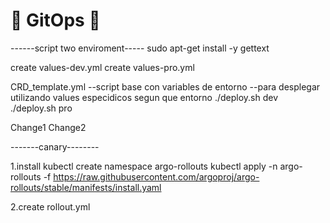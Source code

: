 
# :rocket: GitOps :rocket: 



------script two enviroment-----
sudo apt-get install -y gettext

create values-dev.yml
create values-pro.yml

CRD_template.yml --script base con variables de entorno
--para desplegar utilizando values especidicos segun que entorno
./deploy.sh dev
./deploy.sh pro


Change1
Change2


-------canary--------

1.install 
kubectl create namespace argo-rollouts
kubectl apply -n argo-rollouts -f https://raw.githubusercontent.com/argoproj/argo-rollouts/stable/manifests/install.yaml

2.create rollout.yml